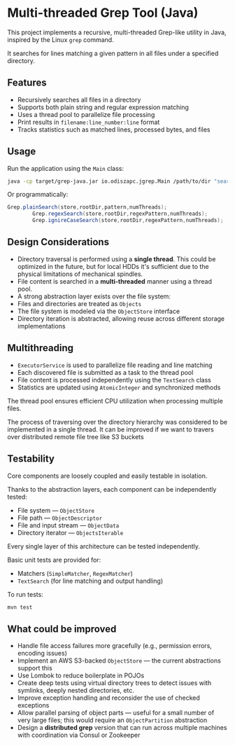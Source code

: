 # Multi-threaded Grep Tool (Java)

This project implements a recursive, multi-threaded Grep-like utility in Java, inspired by the Linux `grep` command.

It searches for lines matching a given pattern in all files under a specified directory.

## Features

- Recursively searches all files in a directory
- Supports both plain string and regular expression matching
- Uses a thread pool to parallelize file processing
- Print results in `filename:line_number:line` format
- Tracks statistics such as matched lines, processed bytes, and files

## Usage

Run the application using the `Main` class:

```bash
java -cp target/grep-java.jar io.odiszapc.jgrep.Main /path/to/dir "searchPattern"
````

Or programmatically:

```java
Grep.plainSearch(store,rootDir,pattern,numThreads);
        Grep.regexSearch(store,rootDir,regexPattern,numThreads);
        Grep.ignireCaseSearch(store,rootDir,regexPattern,numThreads);
```

## Design Considerations

* Directory traversal is performed using a **single thread**. This could be optimized in the future,
  but for local HDDs it's sufficient due to the physical limitations of mechanical spindles.
* File content is searched in a **multi-threaded** manner using a thread pool.
* A strong abstraction layer exists over the file system:
* Files and directories are treated as `Objects`
* The file system is modeled via the `ObjectStore` interface
* Directory iteration is abstracted, allowing reuse across different storage implementations

## Multithreading

* `ExecutorService` is used to parallelize file reading and line matching
* Each discovered file is submitted as a task to the thread pool
* File content is processed independently using the `TextSearch` class
* Statistics are updated using `AtomicInteger` and synchronized methods

The thread pool ensures efficient CPU utilization when processing multiple files.

The process of traversing over the directory hierarchy was considered to be implemented in a single thread.
It can be improved if we want to travers over distributed remote file tree like S3 buckets

## Testability

Core components are loosely coupled and easily testable in isolation.

Thanks to the abstraction layers, each component can be independently tested:

* File system — `ObjectStore`
* File path — `ObjectDescriptor`
* File and input stream — `ObjectData`
* Directory iterator — `ObjectsIterable`

Every single layer of this architecture can be tested independently.

Basic unit tests are provided for:

* Matchers (`SimpleMatcher`, `RegexMatcher`)
* `TextSearch` (for line matching and output handling)

To run tests:

```bash
mvn test
```

## What could be improved

* Handle file access failures more gracefully (e.g., permission errors, encoding issues)
* Implement an AWS S3-backed `ObjectStore` — the current abstractions support this
* Use Lombok to reduce boilerplate in POJOs
* Create deep tests using virtual directory trees to detect issues with symlinks, deeply nested directories, etc.
* Improve exception handling and reconsider the use of checked exceptions
* Allow parallel parsing of object parts — useful for a small number of very large files; this would require
  an `ObjectPartition` abstraction
* Design a **distributed grep** version that can run across multiple machines with coordination via Consul or Zookeeper
